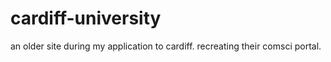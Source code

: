 # cardiff-university

an older site during my application to cardiff. recreating their comsci portal.
